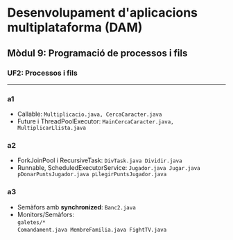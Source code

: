 # Desenvolupament d'aplicacions multiplataforma (DAM)
## Mòdul 9: Programació de processos i fils
### UF2: Processos i fils

<hr>

### a1
- Callable: `Multiplicacio.java, CercaCaracter.java`
- Future i ThreadPoolExecutor: `MainCercaCaracter.java, MultiplicarLlista.java`

 
### a2 
- ForkJoinPool i RecursiveTask: `DivTask.java Dividir.java`
- Runnable, ScheduledExecutorService: `Jugador.java Jugar.java pDonarPuntsJugador.java pLlegirPuntsJugador.java
`

### a3
- Semàfors amb **synchronized**: `Banc2.java`
- Monitors/Semàfors: <br>
    `galetes/*` <br>
    `Comandament.java MembreFamilia.java FightTV.java`
    